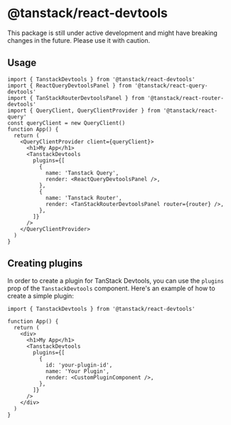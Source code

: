 # @tanstack/react-devtools

This package is still under active development and might have breaking changes in the future. Please use it with caution.

## Usage

```tsx
import { TanstackDevtools } from '@tanstack/react-devtools'
import { ReactQueryDevtoolsPanel } from '@tanstack/react-query-devtools'
import { TanStackRouterDevtoolsPanel } from '@tanstack/react-router-devtools'
import { QueryClient, QueryClientProvider } from '@tanstack/react-query'
const queryClient = new QueryClient()
function App() {
  return (
    <QueryClientProvider client={queryClient}>
      <h1>My App</h1>
      <TanstackDevtools
        plugins={[
          {
            name: 'Tanstack Query',
            render: <ReactQueryDevtoolsPanel />,
          },
          {
            name: 'Tanstack Router',
            render: <TanStackRouterDevtoolsPanel router={router} />,
          },
        ]}
      />
    </QueryClientProvider>
  )
}
```

## Creating plugins

In order to create a plugin for TanStack Devtools, you can use the `plugins` prop of the `TanstackDevtools` component. Here's an example of how to create a simple plugin:

```tsx
import { TanstackDevtools } from '@tanstack/react-devtools'

function App() {
  return (
    <div>
      <h1>My App</h1>
      <TanstackDevtools
        plugins={[
          {
            id: 'your-plugin-id',
            name: 'Your Plugin',
            render: <CustomPluginComponent />,
          },
        ]}
      />
    </div>
  )
}
```

